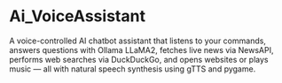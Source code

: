 # Ai_VoiceAssistant
A voice-controlled AI chatbot assistant that listens to your commands, answers questions with Ollama LLaMA2, fetches live news via NewsAPI, performs web searches via DuckDuckGo, and opens websites or plays music — all with natural speech synthesis using gTTS and pygame.
